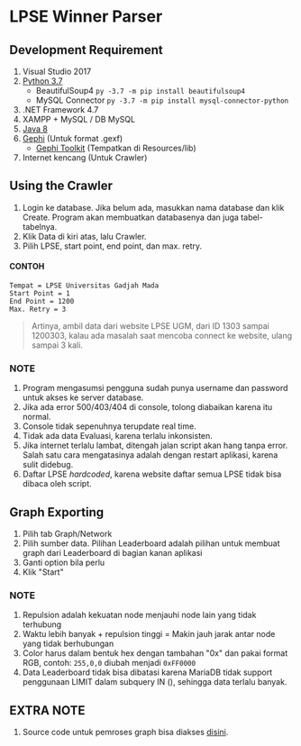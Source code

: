 # LPSE Winner Parser
## Development Requirement
1. Visual Studio 2017
2. [Python 3.7](https://www.python.org/downloads/release/python-370/)
   - BeautifulSoup4 `py -3.7 -m pip install beautifulsoup4`
   - MySQL Connector `py -3.7 -m pip install mysql-connector-python`
3. .NET Framework 4.7
4. XAMPP + MySQL / DB MySQL
5. [Java 8](https://java.com/en/download/)
6. [Gephi](https://gephi.org/users/download/) (Untuk format .gexf)
   - [Gephi Toolkit](https://gephi.org/toolkit/) (Tempatkan di Resources/lib)
7. Internet kencang (Untuk Crawler)

## Using the Crawler
1. Login ke database. Jika belum ada, masukkan nama database dan klik Create. Program akan membuatkan databasenya dan juga tabel-tabelnya.
2. Klik Data di kiri atas, lalu Crawler.
3. Pilih LPSE, start point, end point, dan max. retry.

#### CONTOH
```
Tempat = LPSE Universitas Gadjah Mada
Start Point = 1
End Point = 1200
Max. Retry = 3
```
> Artinya, ambil data dari website LPSE UGM, dari ID 1303 sampai 1200303, kalau ada masalah saat mencoba connect ke website, ulang sampai 3 kali.

### NOTE
1. Program mengasumsi pengguna sudah punya username dan password untuk akses ke server database.
2. Jika ada error 500/403/404 di console, tolong diabaikan karena itu normal.
3. Console tidak sepenuhnya terupdate real time.
4. Tidak ada data Evaluasi, karena terlalu inkonsisten.
5. Jika internet terlalu lambat, ditengah jalan script akan hang tanpa error. Salah satu cara mengatasinya adalah dengan restart aplikasi, karena sulit didebug.
6. Daftar LPSE *hardcoded*, karena website daftar semua LPSE tidak bisa dibaca oleh script.

## Graph Exporting
1. Pilih tab Graph/Network
2. Pilih sumber data. Pilihan Leaderboard adalah pilihan untuk membuat graph dari Leaderboard di bagian kanan aplikasi
3. Ganti option bila perlu
4. Klik "Start"

### NOTE
1. Repulsion adalah kekuatan node menjauhi node lain yang tidak terhubung
2. Waktu lebih banyak + repulsion tinggi = Makin jauh jarak antar node yang tidak berhubungan
3. Color harus dalam bentuk hex dengan tambahan "0x" dan pakai format RGB, contoh: `255,0,0` diubah menjadi `0xFF0000`
4. Data Leaderboard tidak bisa dibatasi karena MariaDB tidak support penggunaan LIMIT dalam subquery IN (), sehingga data terlalu banyak.

## EXTRA NOTE
1. Source code untuk pemroses graph bisa diakses [disini](https://github.com/Ariq139/LPSE-Graph).
